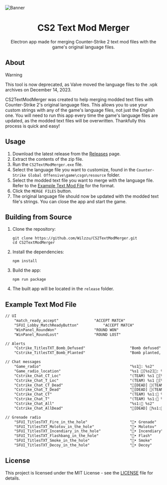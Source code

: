 ![Banner](https://i.imgur.com/CMYuCMP.png)

<h1 align="center">CS2 Text Mod Merger</h1>

<p align="center">Electron app made for merging Counter-Strike 2 text mod files with the game's original language files.</p>

## About

> [!WARNING]
> This tool is now deprecated, as Valve moved the language files to the .vpk archives on December 14, 2023.

CS2TextModMerger was created to help merging modded text files with Counter-Strike 2's original language files. This allows you to use your custom strings with any of the game's language files, not just the English one. You will need to run this app every time the game's language files are updated, as the modded text files will be overwritten. Thankfully this process is quick and easy!

## Usage

1. Download the latest release from the [Releases](https://github.com/Wilzzu/CS2TextModMerger/releases/latest) page.
2. Extract the contents of the zip file.
3. Run the `CS2TextModMerger.exe` file.
4. Select the language file you want to customize, found in the `Counter-Strike Global Offensive\game\csgo\resource` folder.
5. Select the modded text file you want to merge with the language file. Refer to the [Example Text Mod File](#example-text-mod-file) for the format.
6. Click the `MERGE FILES` button.
7. The original language file should now be updated with the modded text file's strings. You can close the app and start the game.

## Building from Source

1. Clone the repository:

   ```
   git clone https://github.com/Wilzzu/CS2TextModMerger.git
   cd CS2TextModMerger
   ```

2. Install the dependencies:

   ```
   npm install
   ```

3. Build the app:

   ```
   npm run package
   ```

4. The built app will be located in the `release` folder.

## Example Text Mod File

```txt
// UI
    "match_ready_accept"				"ACCEPT MATCH"
    "SFUI_Lobby_MatchReadyButton"			"ACCEPT MATCH"
    "WinPanel_RoundWon"					"ROUND WON"
    "WinPanel_RoundLost"				"ROUND LOST"

// Alerts
    "Cstrike_TitlesTXT_Bomb_Defused"                    "Bomb defused"
    "Cstrike_TitlesTXT_Bomb_Planted"                    "Bomb planted, %s1 seconds left"

// Chat messages
    "Game_radio"                                        "%s1: %s2"
    "Game_radio_location"                               "%s1 [%s2]: %s3"
    "Cstrike_Chat_CT_Loc"                               "(TEAM) %s1 [%s3]: %s2"
    "Cstrike_Chat_T_Loc"                                "(TEAM) %s1 [%s3]: %s2"
    "Cstrike_Chat_CT_Dead"                              "[DEAD] (TEAM) %s1: %s2"
    "Cstrike_Chat_T_Dead"                               "[DEAD] (TEAM) %s1: %s2"
    "Cstrike_Chat_CT"                                   "(TEAM) %s1: %s2"
    "Cstrike_Chat_T"                                    "(TEAM) %s1: %s2"
    "Cstrike_Chat_All"                                  "%s1: %s2"
    "Cstrike_Chat_AllDead"                              "[DEAD] %s1: %s2"

// Grenade radio
    "SFUI_TitlesTXT_Fire_in_the_hole"                   "• Grenade"
    "SFUI_TitlesTXT_Molotov_in_the_hole"                "• Molotov"
    "SFUI_TitlesTXT_Incendiary_in_the_hole"             "• Incendiary"
    "SFUI_TitlesTXT_Flashbang_in_the_hole"              "• Flash"
    "SFUI_TitlesTXT_Smoke_in_the_hole"                  "• Smoke"
    "SFUI_TitlesTXT_Decoy_in_the_hole"                  "• Decoy"

```

## License

This project is licensed under the MIT License - see the [LICENSE](LICENSE) file for details.
